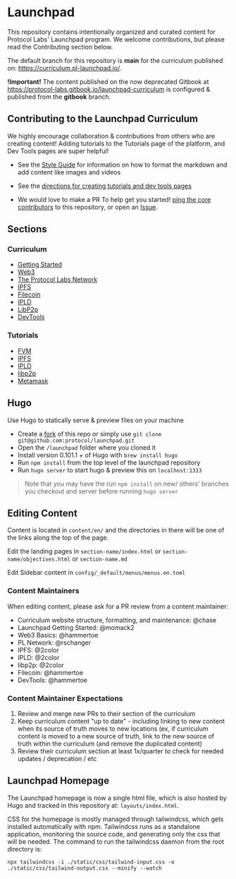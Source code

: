 # Launchpad

This repository contains intentionally organized and curated content for
Protocol Labs' Launchpad program. We welcome contributions, but please read the
Contributing section below.

The default branch for this repository is **main** for the curriculum published
on: https://curriculum.pl-launchpad.io/.

**!Important!** The content published on the now deprecated Gitbook at
https://protocol-labs.gitbook.io/launchpad-curriculum is configured & published
from the **gitbook** branch.

## Contributing to the Launchpad Curriculum

We highly encourage collaboration & contributions from others who are creating
content! Adding tutorials to the Tutorials page of the platform, and Dev Tools
pages are super helpful!

- See the [Style
  Guide](https://github.com/protocol/launchpad/blob/main/STYLE-GUIDE.md) for
  information on how to format the markdown and add content like images and
  videos
- See the [directions for creating tutorials and dev tools
  pages](https://github.com/protocol/launchpad/blob/main/templates/README.md)

- We would love to make a PR To help get you started! [ping the core
  contributors](https://github.com/protocol/launchpad/graphs/contributors) to
  this repository, or open an
  [Issue](https://github.com/protocol/launchpad/issues).

## Sections

### Curriculum

- [Getting Started](content/en/curriculum/getting-started)
- [Web3](content/en/curriculum/web3)
- [The Protocol Labs Network](content/en/curriculum/pln)
- [IPFS](content/en/curriculum/ipfs)
- [Filecoin](content/en/curriculum/filecoin)
- [IPLD](content/en/curriculum/ipld)
- [LibP2p](content/en/curriculum/libp2p)
- [DevTools](content/en/curriculum/dev-tools)

### Tutorials

- [FVM](content/en/tutorials)
- [IPFS](content/en/ipfs-intro)
- [IPLD](content/en/ipld)
- [libp2p](content/en/libp2p)
- [Metamask](content/en/metamask-intro)

## Hugo

Use Hugo to statically serve & preview files on your machine

- Create a [fork](https://docs.github.com/en/get-started/quickstart/fork-a-repo)
  of this repo or simply use `git clone git@github.com:protocol/launchpad.git`
- Open the `/launchpad` folder where you cloned it
- Install version 0.101.1 + of Hugo with `brew install hugo`
- Run `npm install` from the top level of the launchpad repository
- Run `hugo server` to start hugo & preview this on `localhost:1313`

> Note that you may have the run `npm install` on new/ others' branches you
> checkout and server before running `hugo server`

## Editing Content

Content is located in `content/en/` and the directories in there will be one of
the links along the top of the page.

Edit the landing pages in `section-name/index.html` or
`section-name/objectives.html` or `section-name.md`

Edit Sidebar content in `config/_default/menus/menus.en.toml`

### Content Maintainers

When editing content, please ask for a PR review from a content maintainer:

- Curriculum website structure, formatting, and maintenance: @chase
- Launchpad Getting Started: @momack2
- Web3 Basics: @hammertoe
- PL Network: @rschanger
- IPFS: @2color
- IPLD: @2color
- libp2p: @2color
- Filecoin: @hammertoe
- DevTools: @hammertoe

### Content Maintainer Expectations

1. Review and merge new PRs to their section of the curriculum
2. Keep curriculum content "up to date" - including linking to new content when its source of truth moves to new locations (ex, if curriculum content is moved to a new source of truth, link to the new source of truth within the curriculum (and remove the duplicated content)
3. Review their curriculum section at least 1x/quarter to check for needed updates / deprecation / etc

## Launchpad Homepage

The Launchpad homepage is now a single html file, which is also hosted by Hugo
and tracked in this repository at: `layouts/index.html`.

CSS for the homepage is mostly managed through tailwindcss, which gets installed
automatically with npm. Tailwindcss runs as a standalone application, monitoring
the source code, and generating only the css that will be needed. The command to
run the tailwindcss daemon from the root directory is:

<!-- prettier-ignore -->
```
npx tailwindcss -i ./static/css/tailwind-input.css -o ./static/css/tailwind-output.css --minify --watch
```
